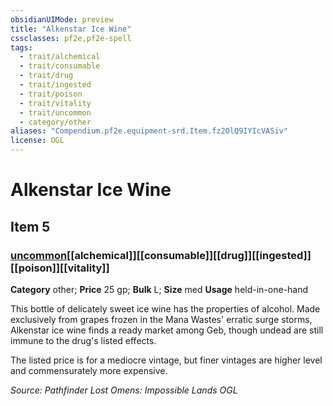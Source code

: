 ```yaml
---
obsidianUIMode: preview
title: "Alkenstar Ice Wine"
cssclasses: pf2e,pf2e-spell
tags:
  - trait/alchemical
  - trait/consumable
  - trait/drug
  - trait/ingested
  - trait/poison
  - trait/vitality
  - trait/uncommon
  - category/other
aliases: "Compendium.pf2e.equipment-srd.Item.fz2OlQ9IYIcVASiv"
license: OGL
---
```

# Alkenstar Ice Wine
## Item 5
### [uncommon](uncommon "Uncommon Rarity Trait")[[alchemical]][[consumable]][[drug]][[ingested]][[poison]][[vitality]]

**Category** other; 
**Price** 25 gp; 
**Bulk** L; **Size** med
**Usage** held-in-one-hand

This bottle of delicately sweet ice wine has the properties of alcohol. Made exclusively from grapes frozen in the Mana Wastes' erratic surge storms, Alkenstar ice wine finds a ready market among Geb, though undead are still immune to the drug's listed effects.

The listed price is for a mediocre vintage, but finer vintages are higher level and commensurately more expensive.

*Source: Pathfinder Lost Omens: Impossible Lands*
*OGL*